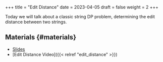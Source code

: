 +++
title = "Edit Distance"
date = 2023-04-05
draft = false
weight = 2
+++

Today we will talk about a classic string DP problem, determining the edit distance between two strings.


## Materials {#materials}

-   [Slides](/slides/edit-distance-slides.pdf)
-   [Edit Distance Video]({{< relref "edit_distance" >}})
